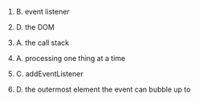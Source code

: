 1) B. event listener

2) D. the DOM

3) A. the call stack

4) A. processing one thing at a time

5) C. addEventListener

6) D. the outermost element the event can bubble up to
